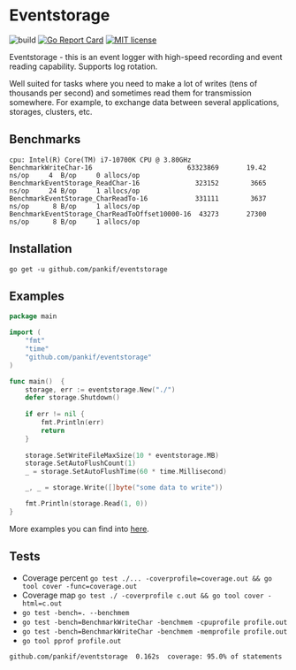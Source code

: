 # Eventstorage

![build](https://github.com/pankif/eventstorage/actions/workflows/go.yml/badge.svg?branch=main)
[![Go Report Card](https://goreportcard.com/badge/github.com/pankif/eventstorage)](https://goreportcard.com/report/github.com/pankif/eventstorage)
[![MIT license](https://img.shields.io/badge/License-MIT-blue.svg)](https://github.com/pankif/eventstorage/blob/main/LICENSE)

Eventstorage - this is an event logger with high-speed recording and event reading capability. Supports log rotation.

Well suited for tasks where you need to make a lot of writes (tens of thousands per second) and sometimes read them
for transmission somewhere. For example, to exchange data between several applications, storages, clusters, etc.

## Benchmarks

```console
cpu: Intel(R) Core(TM) i7-10700K CPU @ 3.80GHz  
BenchmarkWriteChar-16                        63323869       19.42 ns/op     4  B/op     0 allocs/op
BenchmarkEventStorage_ReadChar-16              323152        3665 ns/op     24 B/op     1 allocs/op
BenchmarkEventStorage_CharReadTo-16            331111        3637 ns/op      8 B/op     1 allocs/op
BenchmarkEventStorage_CharReadToOffset10000-16  43273       27300 ns/op      8 B/op     1 allocs/op
````

## Installation
```
go get -u github.com/pankif/eventstorage
```

## Examples

```go
package main

import (
    "fmt"
    "time"
    "github.com/pankif/eventstorage"
)

func main()  {
    storage, err := eventstorage.New("./")
    defer storage.Shutdown()
	
    if err != nil {
        fmt.Println(err)
        return
    }
	
    storage.SetWriteFileMaxSize(10 * eventstorage.MB)
    storage.SetAutoFlushCount(1)
    _ = storage.SetAutoFlushTime(60 * time.Millisecond)

    _, _ = storage.Write([]byte("some data to write"))

    fmt.Println(storage.Read(1, 0)) 
}
```
More examples you can find into [here](https://github.com/pankif/eventstorage/tree/main/examples).

## Tests
- Coverage percent `go test ./... -coverprofile=coverage.out && go tool cover -func=coverage.out`
- Coverage map `go test ./ -coverprofile c.out && go tool cover -html=c.out`
- `go test -bench=. --benchmem`
- `go test -bench=BenchmarkWriteChar -benchmem -cpuprofile profile.out`
- `go test -bench=BenchmarkWriteChar -benchmem -memprofile profile.out`
- `go tool pprof profile.out`

```console
github.com/pankif/eventstorage  0.162s  coverage: 95.0% of statements
````